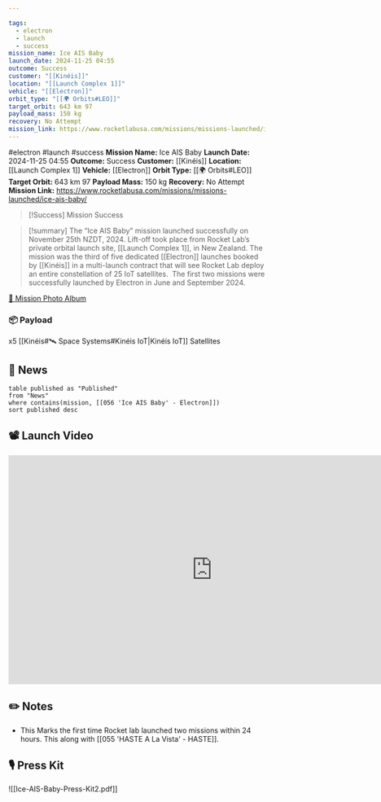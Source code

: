 ```yaml
---

tags:
  - electron
  - launch
  - success
mission_name: Ice AIS Baby
launch_date: 2024-11-25 04:55
outcome: Success
customer: "[[Kinéis]]"
location: "[[Launch Complex 1]]"
vehicle: "[[Electron]]"
orbit_type: "[[🌍 Orbits#LEO]]"
target_orbit: 643 km 97
payload_mass: 150 kg
recovery: No Attempt
mission_link: https://www.rocketlabusa.com/missions/missions-launched/ice-ais-baby/
---
```


#electron #launch #success
**Mission Name:** Ice AIS Baby
**Launch Date:** 2024-11-25 04:55
**Outcome:** Success
**Customer:** [[Kinéis]]
**Location:** [[Launch Complex 1]]
**Vehicle:** [[Electron]]
**Orbit Type:** [[🌍 Orbits#LEO]]
**Target Orbit:** 643 km 97
**Payload Mass:** 150 kg
**Recovery:** No Attempt
**Mission Link:** https://www.rocketlabusa.com/missions/missions-launched/ice-ais-baby/

>[!Success] Mission Success

>[!summary]
The “Ice AIS Baby” mission launched successfully on November 25th NZDT, 2024. Lift-off took place from Rocket Lab’s private orbital launch site, [[Launch Complex 1]], in New Zealand. The mission was the third of five dedicated [[Electron]] launches booked by [[Kinéis]] in a multi-launch contract that will see Rocket Lab deploy an entire constellation of 25 IoT satellites.  The first two missions were successfully launched by Electron in June and September 2024. 
>
[📸 Mission Photo Album](https://www.flickr.com/photos/rocketlab/albums/72177720322166233/)

### 📦 Payload

x5 [[Kinéis#🛰️ Space Systems#Kinéis IoT|Kinéis IoT]] Satellites
## 📰 News
```dataview
table published as "Published"
from "News"
where contains(mission, [[056 'Ice AIS Baby' - Electron]])
sort published desc
```

## 📽️ Launch Video

<iframe width="800" height="450" src="https://www.youtube.com/embed/i081vyh3WO0" title="Rocket Lab&#39;s Electron - Ice AIS Baby Mission" frameborder="0" allow="accelerometer; autoplay; clipboard-write; encrypted-media; gyroscope; picture-in-picture; web-share" referrerpolicy="strict-origin-when-cross-origin" allowfullscreen></iframe>     


## ✏️ Notes

- This Marks the first time Rocket lab launched two missions within 24 hours. This along with [[055 'HASTE A La Vista' - HASTE]].


## 🎙️ Press Kit

![[Ice-AIS-Baby-Press-Kit2.pdf]]